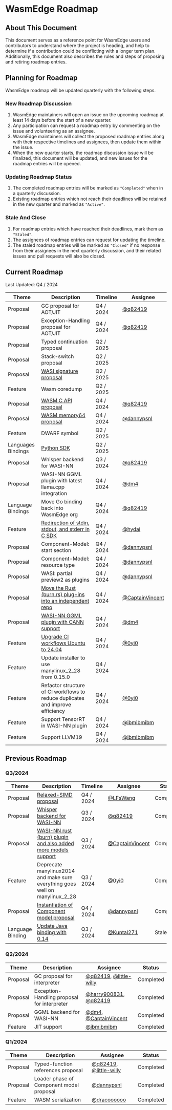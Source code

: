 # WasmEdge Roadmap

## About This Document

This document serves as a reference point for WasmEdge users and contributors to understand where the project is heading, and help to determine if a contribution could be conflicting with a longer term plan. Additionally, this document also describes the rules and steps of proposing and retiring roadmap entries.

## Planning for Roadmap

WasmEdge roadmap will be updated quarterly with the following steps.

### New Roadmap Discussion

1. WasmEdge maintainers will open an issue on the upcoming roadmap at least 14 days before the start of a new quarter.
2. Any participation can request a roadmap entry by commenting on the issue and volunteering as an assignee.
3. WasmEdge maintainers will collect the proposed roadmap entries along with their respective timelines and assignees, then update them within the issue.
4. When the new quarter starts, the roadmap discussion issue will be finalized, this document will be updated, and new issues for the roadmap entries will be opened.

### Updating Roadmap Status

1. The completed roadmap entries will be marked as `"Completed"` when in a quarterly discussion.
2. Existing roadmap entries which not reach their deadlines will be retained in the new quarter and marked as `"Active"`.

### Stale And Close

1. For roadmap entries which have reached their deadlines, mark them as `"Staled"`.
2. The assignees of roadmap entries can request for updating the timeline.
3. The staled roadmap entries will be marked as `"Closed"` if no response from their assignees in the next quarterly discussion, and their related issues and pull requests will also be closed.

## Current Roadmap

Last Updated: Q4 / 2024

| Theme              | Description | Timeline | Assignee |
| ---                | ----------- | -------- | -------- |
| Proposal           | GC proposal for AOT/JIT     | Q4 / 2024 | [@q82419](https://github.com/q82419) |
| Proposal           | Exception-Handling proposal for AOT/JIT | Q4 / 2024 | [@q82419](https://github.com/q82419) |
| Proposal           | Typed continuation proposal | Q2 / 2025 | |
| Proposal           | Stack-switch proposal       | Q2 / 2025 | |
| Proposal           | [WASI signature proposal](https://github.com/WasmEdge/WasmEdge/pull/517) | Q2 / 2025 | |
| Feature            | Wasm coredump | Q2 / 2025 | |
| Proposal           | [WASM C API proposal](https://github.com/WasmEdge/WasmEdge/pull/346) | Q4 / 2024 | [@q82419](https://github.com/q82419) |
| Proposal           | [WASM memory64 proposal](https://github.com/WasmEdge/WasmEdge/pull/2964) | Q4 / 2024 | [@dannypsnl](https://github.com/dannypsnl) |
| Feature            | DWARF symbol | Q2 / 2025 | |
| Languages Bindings | [Python SDK](https://github.com/WasmEdge/WasmEdge/pull/633) | Q2 / 2025 | |
| Proposal           | Whisper backend for WASI-NN | Q3 / 2024 | [@q82419](https://github.com/q82419) |
| Proposal           | WASI-NN GGML plugin with latest llama.cpp integration | Q4 / 2024 | [@dm4](https://github.com/dm4) |
| Language Bindings  | Move Go binding back into WasmEdge org | Q4 / 2024 | [@q82419](https://github.com/q82419) |
| Feature            | [Redirection of stdin, stdout, and stderr in C SDK](https://github.com/WasmEdge/WasmEdge/issues/2936) | Q4 / 2024 | [@hydai](https://github.com/hydai) |
| Proposal           | Component-Model: start section | Q4 / 2024 | [@dannypsnl](https://github.com/dannypsnl) |
| Proposal           | Component-Model: resource type | Q4 / 2024 | [@dannypsnl](https://github.com/dannypsnl) |
| Proposal           | WASI: partial preview2 as plugins | Q4 / 2024 | [@dannypsnl](https://github.com/dannypsnl) |
| Proposal           | [Move the Rust (burn.rs) plug-ins into an independent repo](https://github.com/WasmEdge/WasmEdge/issues/3767) | Q4 / 2024 | [@CaptainVincent](https://github.com/CaptainVincent) |
| Proposal           | [WASI-NN GGML plugin with CANN support](https://github.com/WasmEdge/WasmEdge/issues/3768) | Q4 / 2024 | [@dm4](https://github.com/dm4) |
| Feature            | [Upgrade CI workflows Ubuntu to 24.04](https://github.com/WasmEdge/WasmEdge/pull/3774) | Q4 / 2024 | [@0yi0](https://github.com/0yi0) |
| Feature            | Update installer to use manylinux_2_28 from 0.15.0 | Q4 / 2024 | |
| Feature            | Refactor structure of CI workflows to reduce duplicates and improve efficiency | Q4 / 2024 | [@0yi0](https://github.com/0yi0) |
| Feature            | Support TensorRT in WASI-NN plugin | Q4 / 2024 | [@ibmibmibm](https://github.com/ibmibmibm) |
| Feature            | Support LLVM19 | Q4 / 2024 | [@ibmibmibm](https://github.com/ibmibmibm) |

## Previous Roadmap

### Q3/2024

| Theme | Description | Timeline | Assignee | Status |
| --- | --- | --- | --- | --- |
| Proposal | [Relaxed-SIMD proposal](https://github.com/WasmEdge/WasmEdge/pull/3311) | Q4 / 2024 | [@LFsWang](https://github.com/LFsWang) | Completed |
| Proposal | [Whisper backend for WASI-NN](https://github.com/WasmEdge/WasmEdge/pull/3484) | Q3 / 2024 | [@q82419](https://github.com/q82419) | Completed |
| Proposal | [WASI-NN rust (burn) plugin and also added more models support](https://github.com/WasmEdge/WasmEdge/pull/3543) | Q3 / 2024 | [@CaptainVincent](https://github.com/CaptainVincent) | Completed |
| Feature | Deprecate manylinux2014 and make sure everything goes well on manylinux_2_28 | Q3 / 2024 | [@0yi0](https://github.com/0yi0) | Completed |
| Proposal | [Instantiation of Component model proposal](https://github.com/WasmEdge/WasmEdge/pull/3218) | Q4 / 2024 | [@dannypsnl](https://github.com/dannypsnl) | Completed |
| Language Binding | [Update Java binding with 0.14](https://github.com/WasmEdge/WasmEdge/pull/3663) | Q3 / 2024 | [@Kuntal271](https://github.com/Kuntal271) | Staled |

### Q2/2024

| Theme | Description | Assignee | Status |
| ----- | ----------- | -------- | ------ |
| Proposal | GC proposal for interpreter | [@q82419](https://github.com/q82419), [@little-willy](https://github.com/little-willy) | Completed |
| Proposal | Exception-Handling proposal for interpreter | [@harry900831](https://github.com/harry900831), [@q82419](https://github.com/q82419) | Completed |
| Proposal | GGML backend for WASI-NN | [@dm4](https://github.com/dm4), [@CaptainVincent](https://github.com/CaptainVincent) | Completed |
| Feature | JIT support | [@ibmibmibm](https://github.com/ibmibmibm) | Completed |

### Q1/2024

| Theme | Description | Assignee | Status |
| ----- | ----------- | -------- | ------ |
| Proposal | Typed-function references proposal | [@q82419](https://github.com/q82419), [@little-willy](https://github.com/little-willy) | Completed |
| Proposal | Loader phase of Component model proposal | [@dannypsnl](https://github.com/dannypsnl) | Completed |
| Feature | WASM serialization | [@dracoooooo](https://github.com/dracoooooo) | Completed |
